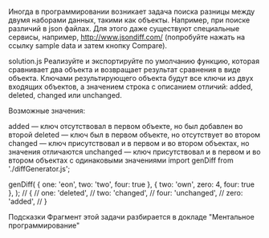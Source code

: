 Иногда в программировании возникает задача поиска разницы между двумя наборами данных,
такими как объекты. Например, при поиске различий в json файлах. Для этого даже существуют
специальные сервисы, например, http://www.jsondiff.com/ (попробуйте нажать на ссылку sample
data и затем кнопку Compare).

solution.js
Реализуйте и экспортируйте по умолчанию функцию, которая сравнивает два объекта и возвращает
результат сравнения в виде объекта. Ключами результирующего объекта будут все ключи из двух входящих
объектов, а значением строка с описанием отличий: added, deleted, changed или unchanged.

Возможные значения:

added — ключ отсутствовал в первом объекте, но был добавлен во второй
deleted — ключ был в первом объекте, но отсутствует во втором
changed — ключ присутствовал и в первом и во втором объектах, но значения отличаются
unchanged — ключ присутствовал и в первом и во втором объектах с одинаковыми значениями
import genDiff from './diffGenerator.js';

genDiff(
  { one: 'eon', two: 'two', four: true },
  { two: 'own', zero: 4, four: true },
);
// {
//   one: 'deleted',
//   two: 'changed',
//   four: 'unchanged',
//   zero: 'added',
// }

Подсказки
Фрагмент этой задачи разбирается в докладе "Ментальное программирование"
